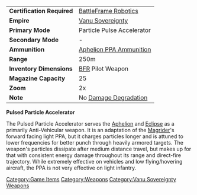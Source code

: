 |                            |                                                                |
| -------------------------- | -------------------------------------------------------------- |
| **Certification Required** | [BattleFrame Robotics](/BattleFrame_Robotics "wikilink")       |
| **Empire**                 | [Vanu Sovereignty](/Vanu_Sovereignty "wikilink")               |
| **Primary Mode**           | Particle Pulse Accelerator                                     |
| **Secondary Mode**         | \-                                                             |
| **Ammunition**             | [Aphelion PPA Ammunition](/Aphelion_PPA_Ammunition "wikilink") |
| **Range**                  | 250m                                                           |
| **Inventory Dimensions**   | [BFR](/BFR "wikilink") Pilot Weapon                            |
| **Magazine Capacity**      | 25                                                             |
| **Zoom**                   | 2x                                                             |
| **Note**                   | No [Damage Degradation](/Damage_Degradation "wikilink")        |

**Pulsed Particle Accelerator**

The Pulsed Particle Accelerator serves the
[Aphelion](/Aphelion "wikilink") and [Eclipse](/Eclipse "wikilink") as a
primarily Anti-Vehicular weapon. It is an adaptation of the
[Magrider](/Magrider "wikilink")'s forward facing light PPA, but it
charges particles longer and is attuned to lower frequencies for better
punch through heavily armored targets. The weapon's particles dissipate
after medium distance travel, but makes up for that with consistent
energy damage throughout its range and direct-fire trajectory. While
extremely effective on vehicles and low flying/hovering aircraft, the
PPA is not very effective on light infantry.

[Category:Game Items](/Category:Game_Items "wikilink")
[Category:Weapons](/Category:Weapons "wikilink") [Category:Vanu
Sovereignty Weapons](/Category:Vanu_Sovereignty_Weapons "wikilink")
